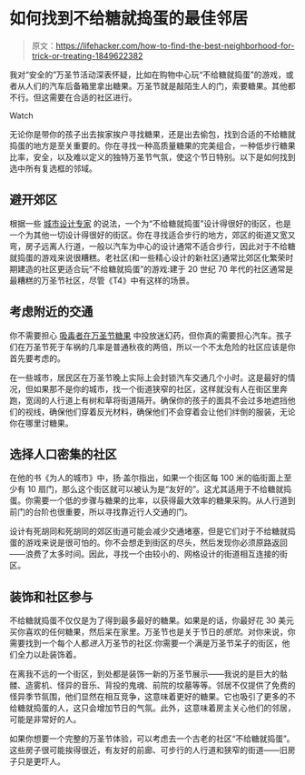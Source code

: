 # 如何找到不给糖就捣蛋的最佳邻居

> 原文：<https://lifehacker.com/how-to-find-the-best-neighborhood-for-trick-or-treating-1849622382>

我对“安全的”万圣节活动深表怀疑，比如在购物中心玩“不给糖就捣蛋”的游戏，或者从人们的汽车后备箱里拿出糖果。万圣节就是敲陌生人的门，索要糖果。其他都不行。但这需要在合适的社区进行。

Watch

无论你是带你的孩子出去挨家挨户寻找糖果，还是出去偷包，找到合适的不给糖就捣蛋的地方是至关重要的。你在寻找一种高质量糖果的完美组合，一种低步行糖果比率，安全，以及难以定义的独特万圣节气氛，使这个节日特别。以下是如何找到选中所有复选框的邻域。

## **避开郊区**

根据一些 [城市设计专家](https://www.strongtowns.org/journal/2019/10/30/the-trick-or-treat-test) 的说法，一个为“不给糖就捣蛋”设计得很好的街区，也是一个为其他一切设计得很好的街区。你在寻找适合步行的地方，郊区的街道又宽又弯，房子远离人行道，一般以汽车为中心的设计通常不适合步行，因此对于不给糖就捣蛋的游戏来说很糟糕。老社区(和一些精心设计的新社区)通常比郊区化繁荣时期建造的社区更适合玩“不给糖就捣蛋”的游戏:建于 20 世纪 70 年代的社区通常是最糟糕的万圣节社区，尽管《T4》中有这样的场景。

## **考虑附近的交通**

你不需要担心 [吸毒者在万圣节糖果](https://lifehacker.com/fentanyl-razors-and-7-other-things-you-wont-actually-1849583370) 中投放迷幻药，但你真的需要担心汽车。孩子们在万圣节死于车祸的几率是普通秋夜的两倍，所以一个不太危险的社区应该是你首先要考虑的。

在一些城市，居民区在万圣节晚上实际上会封锁汽车交通几个小时。这是最好的情况，但如果那不是你的城市，找一个街道狭窄的社区，这样就没有人在街区里奔跑，宽阔的人行道上有树和草将街道隔开。确保你的孩子的面具不会过多地遮挡他们的视线，确保他们穿着反光材料，确保他们不会穿着会让他们绊倒的服装，无论你在哪里讨糖果。

## **选择人口密集的社区**

在他的书《为人的城市》中，扬·盖尔指出，如果一个街区每 100 米的临街面上至少有 10 扇门，那么这个街区就可以被认为是“友好的”。这尤其适用于不给糖就捣蛋。你需要一个低的步骤与糖果的比率，以获得最大效率的糖果采购。从人行道到前门的台阶也很重要，所以寻找靠近行人交通的门。

设计有死胡同和死胡同的郊区街道可能会减少交通堵塞，但是它们对于不给糖就捣蛋的游戏来说是很可怕的。你不会想走到街区的尽头，然后发现你必须原路返回——浪费了太多时间。因此，寻找一个由较小的、网格设计的街道相互连接的街区。

## **装饰和社区参与**

不给糖就捣蛋不仅仅是为了得到最多最好的糖果。如果是的话，你最好花 30 美元买你喜欢的任何糖果，然后呆在家里。万圣节也是关于节日的*感觉*。对你来说，你需要找到一个每个人都*进入*万圣节的社区:你需要一个满是万圣节呆子的街区，他们全力以赴装饰着。

在离我不远的一个街区，到处都是装饰一新的万圣节展示——我说的是巨大的骷髅、造雾机、怪异的音乐、背投的鬼魂、前院的坟墓等等。邻居不仅提供了免费的怪异季节氛围，他们显然在相互竞争，这意味着更好的糖果。它也吸引了更多的不给糖就捣蛋的人，这只会增加节日的气氛。此外，这意味着房主关心他们的邻居，可能是非常好的人。

如果你想要一个完整的万圣节体验，可以考虑去一个古老的社区“不给糖就捣蛋”。这些房子很可能挨得很近，有友好的前廊、可步行的人行道和狭窄的街道——旧房子只是更吓人。